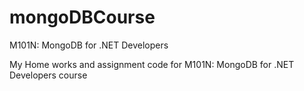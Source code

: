# mongoDBCourse
M101N: MongoDB for .NET Developers

My Home works  and assignment code for M101N: MongoDB for .NET Developers course
